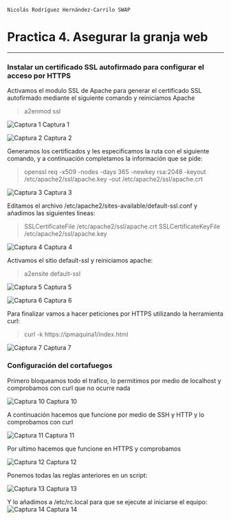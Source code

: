     Nicolás Rodríguez Hernández-Carrilo SWAP 
# Practica 4. Asegurar la granja web
---
### Instalar un certificado SSL autofirmado para configurar el acceso por HTTPS
Activamos el modulo SSL de Apache para generar el certificado SSL autofirmado mediante el siguiente comando y reiniciamos Apache
>a2enmod ssl

![Captura 1](https://github.com/nicolasrhc/SWAP/blob/master/Practica4/Imagenes/1.png)
Captura 1

![Captura 2](https://github.com/nicolasrhc/SWAP/blob/master/Practica4/Imagenes/2.png)
Captura 2

Generamos los certificados y les especificamos la ruta con el siguiente comando, y a continuación completamos la información que se pide:
>openssl req -x509 -nodes -days 365 -newkey rsa:2048 -keyout /etc/apache2/ssl/apache.key -out /etc/apache2/ssl/apache.crt

![Captura 3](https://github.com/nicolasrhc/SWAP/blob/master/Practica4/Imagenes/3.png)
Captura 3

Editamos el archivo /etc/apache2/sites-available/default-ssl.conf y añadimos las siguientes lineas:
>SSLCertificateFile /etc/apache2/ssl/apache.crt 
>SSLCertificateKeyFile /etc/apache2/ssl/apache.key

![Captura 4](https://github.com/nicolasrhc/SWAP/blob/master/Practica4/Imagenes/4.png)
Captura 4

Activamos el sitio default-ssl y reiniciamos apache:
>a2ensite default-ssl


![Captura 5](https://github.com/nicolasrhc/SWAP/blob/master/Practica4/Imagenes/5.png)
Captura 5

![Captura 6](https://github.com/nicolasrhc/SWAP/blob/master/Practica4/Imagenes/6.png)
Captura 6

Para finalizar vamos a hacer peticiones por HTTPS utilizando la herramienta curl:
>curl -k https://ipmaquina1/index.html


![Captura 7](https://github.com/nicolasrhc/SWAP/blob/master/Practica4/Imagenes/7.png)
Captura 7

### Configuración del cortafuegos
Primero bloqueamos todo el trafico, lo permitimos por medio de localhost y comprobamos con curl que no ocurre nada

![Captura 10](https://github.com/nicolasrhc/SWAP/blob/master/Practica4/Imagenes/10.png)
Captura 10

A continuación hacemos que funcione por medio de SSH y HTTP y lo comprobamos con curl

![Captura 11](https://github.com/nicolasrhc/SWAP/blob/master/Practica4/Imagenes/11.png)
Captura 11

Por ultimo hacemos que funcione en HTTPS y comprobamos

![Captura 12](https://github.com/nicolasrhc/SWAP/blob/master/Practica4/Imagenes/12.png)
Captura 12

Ponemos todas las reglas anteriores en un script:

![Captura 13](https://github.com/nicolasrhc/SWAP/blob/master/Practica4/Imagenes/13.png)
Captura 13

Y lo añadimos a /etc/rc.local para que se ejecute al iniciarse el equipo:
![Captura 14](https://github.com/nicolasrhc/SWAP/blob/master/Practica4/Imagenes/14.png)
Captura 14

